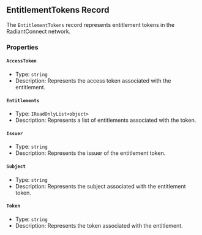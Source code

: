 ## EntitlementTokens Record

The `EntitlementTokens` record represents entitlement tokens in the RadiantConnect network.

### Properties

#### `AccessToken`

- Type: `string`
- Description: Represents the access token associated with the entitlement.

#### `Entitlements`

- Type: `IReadOnlyList<object>`
- Description: Represents a list of entitlements associated with the token.

#### `Issuer`

- Type: `string`
- Description: Represents the issuer of the entitlement token.

#### `Subject`

- Type: `string`
- Description: Represents the subject associated with the entitlement token.

#### `Token`

- Type: `string`
- Description: Represents the token associated with the entitlement.
